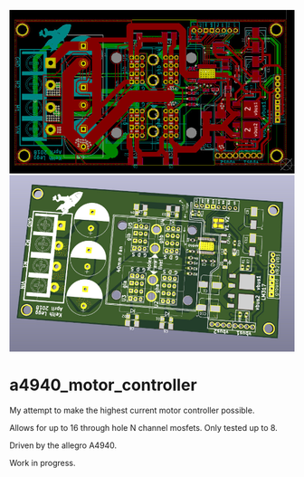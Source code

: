 


![alt text](https://raw.githubusercontent.com/keithlegg/a4940_motor_controller/master/image/kicad1.jpg) 
![alt text](https://raw.githubusercontent.com/keithlegg/a4940_motor_controller/master/image/kicad2.jpg) 

# a4940_motor_controller


My attempt to make the highest current motor controller possible. 

Allows for up to 16 through hole N channel mosfets. Only tested up to 8.

Driven by the allegro A4940.

Work in progress. 

